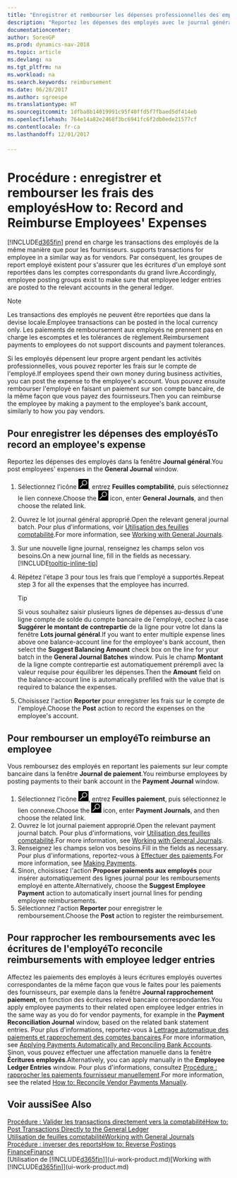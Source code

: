 ```yaml
---
title: "Enregistrer et rembourser les dépenses professionnelles des employés"
description: "Reportez les dépenses des employés avec le journal général sur le compte de l'employé et reportez par la suite un paiement sur le compte bancaire de l'employé pour rembourser les frais professionnels."
documentationcenter: 
author: SorenGP
ms.prod: dynamics-nav-2018
ms.topic: article
ms.devlang: na
ms.tgt_pltfrm: na
ms.workload: na
ms.search.keywords: reimbursement
ms.date: 06/28/2017
ms.author: sgroespe
ms.translationtype: HT
ms.sourcegitcommit: 1dfba8b14019991c95f40ffd5f7fbaed5df414eb
ms.openlocfilehash: 764e14a82e2468f3bc6941fc6f2db0ede21577cf
ms.contentlocale: fr-ca
ms.lasthandoff: 12/01/2017

---
```

# <a name="how-to-record-and-reimburse-employees-expenses"></a><span data-ttu-id="b2db3-103">Procédure : enregistrer et rembourser les frais des employés</span><span class="sxs-lookup"><span data-stu-id="b2db3-103">How to: Record and Reimburse Employees' Expenses</span></span>
[!INCLUDE[d365fin](includes/d365fin_md.md)]<span data-ttu-id="b2db3-104"> prend en charge les transactions des employés de la même manière que pour les fournisseurs.</span><span class="sxs-lookup"><span data-stu-id="b2db3-104"> supports transactions for employee in a similar way as for vendors.</span></span> <span data-ttu-id="b2db3-105">Par conséquent, les groupes de report employé existent pour s'assurer que les écritures d'un employé sont reportées dans les comptes correspondants du grand livre.</span><span class="sxs-lookup"><span data-stu-id="b2db3-105">Accordingly, employee posting groups exist to make sure that employee ledger entries are posted to the relevant accounts in the general ledger.</span></span>

> [!NOTE]  
> <span data-ttu-id="b2db3-106">Les transactions des employés ne peuvent être reportées que dans la devise locale.</span><span class="sxs-lookup"><span data-stu-id="b2db3-106">Employee transactions can be posted in the local currency only.</span></span> <span data-ttu-id="b2db3-107">Les paiements de remboursement aux employés ne prennent pas en charge les escomptes et les tolérances de règlement.</span><span class="sxs-lookup"><span data-stu-id="b2db3-107">Reimbursement payments to employees do not support discounts and payment tolerances.</span></span>

<span data-ttu-id="b2db3-108">Si les employés dépensent leur propre argent pendant les activités professionnelles, vous pouvez reporter les frais sur le compte de l'employé.</span><span class="sxs-lookup"><span data-stu-id="b2db3-108">If employees spend their own money during business activities, you can post the expense to the employee's account.</span></span> <span data-ttu-id="b2db3-109">Vous pouvez ensuite rembourser l'employé en faisant un paiement sur son compte bancaire, de la même façon que vous payez des fournisseurs.</span><span class="sxs-lookup"><span data-stu-id="b2db3-109">Then you can reimburse the employee by making a payment to the employee's bank account, similarly to how you pay vendors.</span></span>

## <a name="to-record-an-employees-expense"></a><span data-ttu-id="b2db3-110">Pour enregistrer les dépenses des employés</span><span class="sxs-lookup"><span data-stu-id="b2db3-110">To record an employee's expense</span></span>
<span data-ttu-id="b2db3-111">Reportez les dépenses des employés dans la fenêtre **Journal général**.</span><span class="sxs-lookup"><span data-stu-id="b2db3-111">You post employees' expenses in the **General Journal** window.</span></span>
1. <span data-ttu-id="b2db3-112">Sélectionnez l'icône ![Page ou état pour la recherche](media/ui-search/search_small.png "Page ou état pour la recherche"), entrez **Feuilles comptabilité**, puis sélectionnez le lien connexe.</span><span class="sxs-lookup"><span data-stu-id="b2db3-112">Choose the ![Search for Page or Report](media/ui-search/search_small.png "Search for Page or Report icon") icon, enter **General Journals**, and then choose the related link.</span></span>
2. <span data-ttu-id="b2db3-113">Ouvrez le lot journal général approprié.</span><span class="sxs-lookup"><span data-stu-id="b2db3-113">Open the relevant general journal batch.</span></span> <span data-ttu-id="b2db3-114">Pour plus d'informations, voir [Utilisation des feuilles comptabilité](ui-work-general-journals.md).</span><span class="sxs-lookup"><span data-stu-id="b2db3-114">For more information, see [Working with General Journals](ui-work-general-journals.md).</span></span>
3. <span data-ttu-id="b2db3-115">Sur une nouvelle ligne journal, renseignez les champs selon vos besoins.</span><span class="sxs-lookup"><span data-stu-id="b2db3-115">On a new journal line, fill in the fields as necessary.</span></span> [!INCLUDE[tooltip-inline-tip](includes/tooltip-inline-tip_md.md)]    
4. <span data-ttu-id="b2db3-116">Répétez l'étape 3 pour tous les frais que l'employé a supportés.</span><span class="sxs-lookup"><span data-stu-id="b2db3-116">Repeat step 3 for all the expenses that the employee has incurred.</span></span>

    > [!TIP]  
    > <span data-ttu-id="b2db3-117">Si vous souhaitez saisir plusieurs lignes de dépenses au-dessus d'une ligne compte de solde du compte bancaire de l'employé, cochez la case **Suggérer le montant de contrepartie** de la ligne pour votre lot dans la fenêtre **Lots journal général**.</span><span class="sxs-lookup"><span data-stu-id="b2db3-117">If you want to enter multiple expense lines above one balance-account line for the employee's bank account, then select the **Suggest Balancing Amount** check box on the line for your batch in the **General Journal Batches** window.</span></span> <span data-ttu-id="b2db3-118">Puis le champ **Montant** de la ligne compte contrepartie est automatiquement prérempli avec la valeur requise pour équilibrer les dépenses.</span><span class="sxs-lookup"><span data-stu-id="b2db3-118">Then the **Amount** field on the balance-account line is automatically prefilled with the value that is required to balance the expenses.</span></span>
5. <span data-ttu-id="b2db3-119">Choisissez l'action **Reporter** pour enregistrer les frais sur le compte de l'employé.</span><span class="sxs-lookup"><span data-stu-id="b2db3-119">Choose the **Post** action to record the expenses on the employee's account.</span></span>

## <a name="to-reimburse-an-employee"></a><span data-ttu-id="b2db3-120">Pour rembourser un employé</span><span class="sxs-lookup"><span data-stu-id="b2db3-120">To reimburse an employee</span></span>
<span data-ttu-id="b2db3-121">Vous remboursez des employés en reportant les paiements sur leur compte bancaire dans la fenêtre **Journal de paiement**.</span><span class="sxs-lookup"><span data-stu-id="b2db3-121">You reimburse employees by posting payments to their bank account in the **Payment Journal** window.</span></span>
1. <span data-ttu-id="b2db3-122">Sélectionnez l'icône ![Page ou état pour la recherche](media/ui-search/search_small.png "Page ou état pour la recherche"), entrez **Feuilles paiement**, puis sélectionnez le lien connexe.</span><span class="sxs-lookup"><span data-stu-id="b2db3-122">Choose the ![Search for Page or Report](media/ui-search/search_small.png "Search for Page or Report icon") icon, enter **Payment Journals**, and then choose the related link.</span></span>
2. <span data-ttu-id="b2db3-123">Ouvrez le lot journal paiement approprié.</span><span class="sxs-lookup"><span data-stu-id="b2db3-123">Open the relevant payment journal batch.</span></span> <span data-ttu-id="b2db3-124">Pour plus d'informations, voir [Utilisation des feuilles comptabilité](ui-work-general-journals.md).</span><span class="sxs-lookup"><span data-stu-id="b2db3-124">For more information, see [Working with General Journals](ui-work-general-journals.md).</span></span>
3. <span data-ttu-id="b2db3-125">Renseignez les champs selon vos besoins.</span><span class="sxs-lookup"><span data-stu-id="b2db3-125">Fill in the fields as necessary.</span></span> <span data-ttu-id="b2db3-126">Pour plus d'informations, reportez-vous à [Effectuer des paiements](payables-make-payments.md).</span><span class="sxs-lookup"><span data-stu-id="b2db3-126">For more information, see [Making Payments](payables-make-payments.md).</span></span>
4. <span data-ttu-id="b2db3-127">Sinon, choisissez l'action **Proposer paiements aux employés** pour insérer automatiquement des lignes journal pour les remboursements employé en attente.</span><span class="sxs-lookup"><span data-stu-id="b2db3-127">Alternatively, choose the **Suggest Employee Payment** action to automatically insert journal lines for pending employee reimbursements.</span></span>
5. <span data-ttu-id="b2db3-128">Sélectionnez l'action **Reporter** pour enregistrer le remboursement.</span><span class="sxs-lookup"><span data-stu-id="b2db3-128">Choose the **Post** action to register the reimbursement.</span></span>  

## <a name="to-reconcile-reimbursements-with-employee-ledger-entries"></a><span data-ttu-id="b2db3-129">Pour rapprocher les remboursements avec les écritures de l'employé</span><span class="sxs-lookup"><span data-stu-id="b2db3-129">To reconcile reimbursements with employee ledger entries</span></span>
<span data-ttu-id="b2db3-130">Affectez les paiements des employés à leurs écritures employés ouvertes correspondantes de la même façon que vous le faites pour les paiements des fournisseurs, par exemple dans la fenêtre **Journal rapprochement paiement**, en fonction des écritures relevé bancaire correspondantes.</span><span class="sxs-lookup"><span data-stu-id="b2db3-130">You apply employee payments to their related open employee ledger entries in the same way as you do for vendor payments, for example in the **Payment Reconciliation Journal** window, based on the related bank statement entries.</span></span> <span data-ttu-id="b2db3-131">Pour plus d'informations, reportez-vous à [Lettrage automatique des paiements et rapprochement des comptes bancaires](receivables-apply-payments-auto-reconcile-bank-accounts.md).</span><span class="sxs-lookup"><span data-stu-id="b2db3-131">For more information, see [Applying Payments Automatically and Reconciling Bank Accounts](receivables-apply-payments-auto-reconcile-bank-accounts.md).</span></span> <span data-ttu-id="b2db3-132">Sinon, vous pouvez effectuer une affectation manuelle dans la fenêtre **Écritures employés**.</span><span class="sxs-lookup"><span data-stu-id="b2db3-132">Alternatively, you can apply manually in the **Employee Ledger Entries** window.</span></span> <span data-ttu-id="b2db3-133">Pour plus d'informations, consultez [Procédure : rapprocher les paiements fournisseur manuellement](payables-how-apply-purchase-transactions-manually.md).</span><span class="sxs-lookup"><span data-stu-id="b2db3-133">For more information, see the related [How to: Reconcile Vendor Payments Manually](payables-how-apply-purchase-transactions-manually.md).</span></span>  

## <a name="see-also"></a><span data-ttu-id="b2db3-134">Voir aussi</span><span class="sxs-lookup"><span data-stu-id="b2db3-134">See Also</span></span>
[<span data-ttu-id="b2db3-135">Procédure : Valider les transactions directement vers la comptabilité</span><span class="sxs-lookup"><span data-stu-id="b2db3-135">How to: Post Transactions Directly to the General Ledger</span></span>](finance-how-post-transactions-directly.md)  
[<span data-ttu-id="b2db3-136">Utilisation de feuilles comptabilité</span><span class="sxs-lookup"><span data-stu-id="b2db3-136">Working with General Journals</span></span>](ui-work-general-journals.md)  
[<span data-ttu-id="b2db3-137">Procédure : inverser des reports</span><span class="sxs-lookup"><span data-stu-id="b2db3-137">How to: Reverse Postings</span></span>](finance-how-reverse-journal-posting.md)  
[<span data-ttu-id="b2db3-138">Finance</span><span class="sxs-lookup"><span data-stu-id="b2db3-138">Finance</span></span>](finance.md)  
<span data-ttu-id="b2db3-139">[Utilisation de [!INCLUDE[d365fin](includes/d365fin_md.md)]](ui-work-product.md)</span><span class="sxs-lookup"><span data-stu-id="b2db3-139">[Working with [!INCLUDE[d365fin](includes/d365fin_md.md)]](ui-work-product.md)</span></span>  


